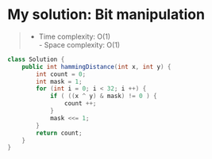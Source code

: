 # My solution: Bit manipulation
> - Time complexity: O(1)<br> - Space complexity: O(1)
```Java
class Solution {
    public int hammingDistance(int x, int y) {
        int count = 0;
        int mask = 1;
        for (int i = 0; i < 32; i ++) {
            if ( ((x ^ y) & mask) != 0 ) {
                count ++;
            }
            mask <<= 1;
        }
        return count;
    }
}
```

